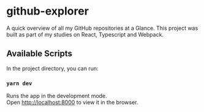 # github-explorer
A quick overview of all my GitHub repositories at a Glance. This project was built as part of my studies on React, Typescript and Webpack.

## Available Scripts

In the project directory, you can run:

### `yarn dev`

Runs the app in the development mode.\
Open [http://localhost:8000](http://localhost:8000) to view it in the browser.
